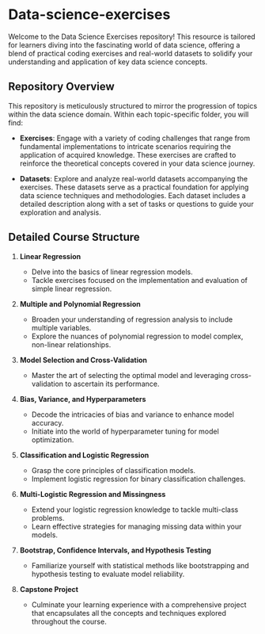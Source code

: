 # Data-science-exercises

Welcome to the Data Science Exercises repository! This resource is tailored for learners diving into the fascinating world of data science, offering a blend of practical coding exercises and real-world datasets to solidify your understanding and application of key data science concepts.
## Repository Overview

This repository is meticulously structured to mirror the progression of topics within the data science domain. Within each topic-specific folder, you will find:

- **Exercises**: Engage with a variety of coding challenges that range from fundamental implementations to intricate scenarios requiring the application of acquired knowledge. These exercises are crafted to reinforce the theoretical concepts covered in your data science journey.
  
- **Datasets**: Explore and analyze real-world datasets accompanying the exercises. These datasets serve as a practical foundation for applying data science techniques and methodologies. Each dataset includes a detailed description along with a set of tasks or questions to guide your exploration and analysis.

## Detailed Course Structure

1. **Linear Regression**
   - Delve into the basics of linear regression models.
   - Tackle exercises focused on the implementation and evaluation of simple linear regression.

2. **Multiple and Polynomial Regression**
   - Broaden your understanding of regression analysis to include multiple variables.
   - Explore the nuances of polynomial regression to model complex, non-linear relationships.

3. **Model Selection and Cross-Validation**
   - Master the art of selecting the optimal model and leveraging cross-validation to ascertain its performance.

4. **Bias, Variance, and Hyperparameters**
   - Decode the intricacies of bias and variance to enhance model accuracy.
   - Initiate into the world of hyperparameter tuning for model optimization.

5. **Classification and Logistic Regression**
   - Grasp the core principles of classification models.
   - Implement logistic regression for binary classification challenges.

6. **Multi-Logistic Regression and Missingness**
   - Extend your logistic regression knowledge to tackle multi-class problems.
   - Learn effective strategies for managing missing data within your models.

7. **Bootstrap, Confidence Intervals, and Hypothesis Testing**
   - Familiarize yourself with statistical methods like bootstrapping and hypothesis testing to evaluate model reliability.

8. **Capstone Project**
   - Culminate your learning experience with a comprehensive project that encapsulates all the concepts and techniques explored throughout the course.


